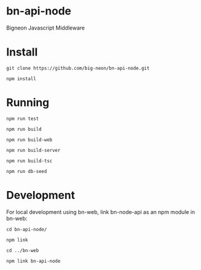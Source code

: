 # bn-api-node
Bigneon Javascript Middleware

# Install

`git clone https://github.com/big-neon/bn-api-node.git`

`npm install`

# Running

`npm run test`

`npm run build`

`npm run build-web`

`npm run build-server`

`npm run build-tsc`

`npm run db-seed`


# Development
For local development using bn-web, link bn-node-api as an npm module in bn-web:

`cd bn-api-node/`

`npm link`

`cd ../bn-web`

`npm link bn-api-node`